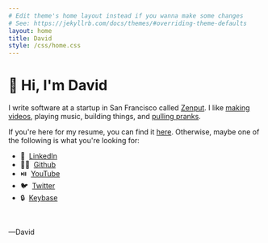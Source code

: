 ```yaml
---
# Edit theme's home layout instead if you wanna make some changes
# See: https://jekyllrb.com/docs/themes/#overriding-theme-defaults
layout: home
title: David
style: /css/home.css
---
```


# 👋 Hi, I'm David

I write software at a startup in San Francisco called [Zenput](https://www.zenput.com/). I like [making videos](https://www.youtube.com/user/dwat91), playing music, building things, and [pulling pranks](https://youtu.be/uBX6WRxhAKI).

If you're here for my resume, you can find it [here](/assets/downloads/resume.pdf). Otherwise, maybe one of the following is what you're looking for:

-   👥 &nbsp;[LinkedIn](https://www.linkedin.com/in/davidofwatkins/)
-   👨‍💻 &nbsp;[Github](https://github.com/davidofwatkins)
-   ⏯️ &nbsp;[YouTube](https://www.youtube.com/user/dwat91)
-   🐦 &nbsp;[Twitter](https://twitter.com/davidofwatkins)
-   🔒 &nbsp;[Keybase](https://keybase.io/davidofwatkins)

<br>

—David
